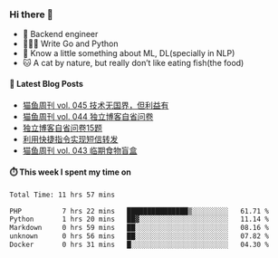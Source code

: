 ### Hi there 👋

- 🔧 Backend engineer
- 👨🏻‍💻 Write Go and Python
- 🔭 Know a little something about ML, DL(specially in NLP)
- 🐱 A cat by nature, but really don’t like eating fish(the food)

#### 📖 Latest Blog Posts
<!-- BLOG-POST-LIST:START -->
- [猫鱼周刊 vol. 045 技术无国界，但利益有](https://ameow.xyz/archives/weekly-045)
- [猫鱼周刊 vol. 044 独立博客自省问卷](https://ameow.xyz/archives/weekly-044)
- [独立博客自省问卷15题](https://ameow.xyz/archives/independent-blog-questionnaire)
- [利用快捷指令实现短信转发](https://ameow.xyz/archives/sms-forwarding-with-apple-shortcuts)
- [猫鱼周刊 vol. 043 临期食物盲盒](https://ameow.xyz/archives/weekly-043)
<!-- BLOG-POST-LIST:END -->

#### ⏱️ This week I spent my time on
<!--START_SECTION:waka-->

```txt
Total Time: 11 hrs 57 mins

PHP          7 hrs 22 mins   ███████████████▒░░░░░░░░░   61.71 %
Python       1 hrs 20 mins   ██▓░░░░░░░░░░░░░░░░░░░░░░   11.14 %
Markdown     0 hrs 59 mins   ██░░░░░░░░░░░░░░░░░░░░░░░   08.16 %
unknown      0 hrs 56 mins   ██░░░░░░░░░░░░░░░░░░░░░░░   07.82 %
Docker       0 hrs 31 mins   █░░░░░░░░░░░░░░░░░░░░░░░░   04.30 %
```

<!--END_SECTION:waka-->

<!--
**LeslieLeung/LeslieLeung** is a ✨ _special_ ✨ repository because its `README.md` (this file) appears on your GitHub profile.

Here are some ideas to get you started:

- 🔭 I’m currently working on ...
- 🌱 I’m currently learning ...
- 👯 I’m looking to collaborate on ...
- 🤔 I’m looking for help with ...
- 💬 Ask me about ...
- 📫 How to reach me: ...
- 😄 Pronouns: ...
- ⚡ Fun fact: ...
-->
